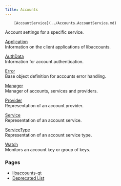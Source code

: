 ```yaml
---
Title: Accounts
---
```

        [AccountService](../Accounts.AccountService.md)  
Account settings for a specific service.

[Application](../Accounts.Application.md)  
Information on the client applications of libaccounts.

[AuthData](../Accounts.AuthData.md)  
Information for account authentication.

[Error](../Accounts.Error.md)  
Base object definition for accounts error handling.

[Manager](../Accounts.Manager.md)  
Manager of accounts, services and providers.

[Provider](../Accounts.Provider.md)  
Representation of an account provider.

[Service](../Accounts.Service.md)  
Representation of an account service.

[ServiceType](../Accounts.ServiceType.md)  
Representation of an account service type.

[Watch](../Accounts.Watch.md)  
Monitors an account key or group of keys.

### Pages

-   [libaccounts-qt](../Accounts.index.md)
-   [Deprecated List](../Accounts.deprecated.md)

